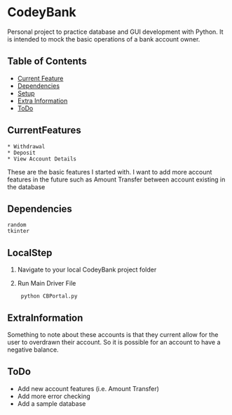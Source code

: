 # CodeyBank
Personal project to practice database and GUI development with Python. It is intended to mock the
basic operations of a bank account owner.

## Table of Contents
* [Current Feature](#CurrentFeatures)
* [Dependencies](#Dependencies)
* [Setup](#LocalStep)
* [Extra Information](#ExtraInformation)
* [ToDo](#ToDo)

## CurrentFeatures
    * Withdrawal
    * Deposit
    * View Account Details

These are the basic features I started with. I want to add more account features in the future
such as Amount Transfer between account existing in the database

## Dependencies

    random
    tkinter

## LocalStep
1) Navigate to your local CodeyBank project folder

2) Run Main Driver File

		python CBPortal.py

## ExtraInformation
Something to note about these accounts is that they current allow for the user to overdrawn their account.
So it is possible for an account to have a negative balance.

## ToDo
* Add new account features (i.e. Amount Transfer)
* Add more error checking
* Add a sample database